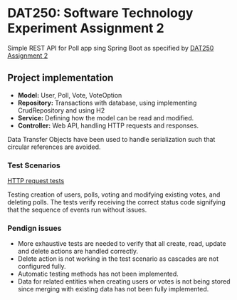 # DAT250: Software Technology Experiment Assignment 2

Simple REST API for Poll app sing Spring Boot as specified by
[DAT250 Assignment 2](https://github.com/selabhvl/dat250public/blob/master/expassignments/expass2.md)

## Project implementation

- <b>Model:</b> User, Poll, Vote, VoteOption
- <b>Repository:</b> Transactions with database, using implementing CrudRepository and using H2
- <b>Service:</b> Defining how the model can be read and modified. 
- <b>Controller:</b> Web API, handling HTTP requests and responses. 

Data Transfer Objects have been used to handle serialization such that circular references are avoided. 

### Test Scenarios

[HTTP request tests](src/test/TestScenario1.http)

Testing creation of users, polls, voting and modifying existing votes, and deleting polls. 
The tests verify receiving the correct status code signifying that the sequence of events run without issues. 

### Pendign issues
- More exhaustive tests are needed to verify that all create, read, update and delete actions are handled correctly.
- Delete action is not working in the test scenario as cascades are not configured fully.
- Automatic testing methods has not been implemented. 
- Data for related entities when creating users or votes is not being stored since merging with existing data has not been fully implemented.






